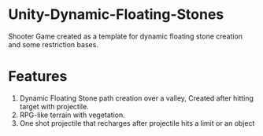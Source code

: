 # Unity-Dynamic-Floating-Stones
Shooter Game created as a template for dynamic floating stone creation and some restriction bases.

# Features
1. Dynamic Floating Stone path creation over a valley, Created after hitting target with projectile.
2. RPG-like terrain with vegetation.
3. One shot projectile that recharges after projectile hits a limit or an object


